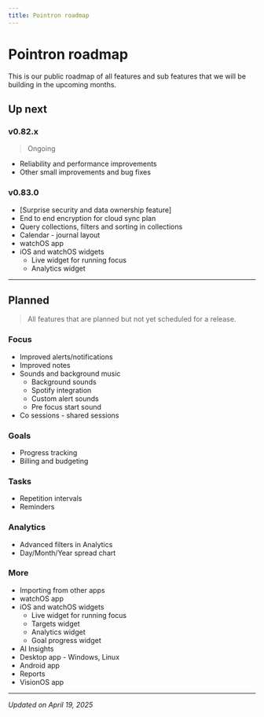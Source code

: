 ```yaml
---
title: Pointron roadmap
---
```

# Pointron roadmap
This is our public roadmap of all features and sub features that we will be building in the upcoming months.

## Up next

### v0.82.x
> Ongoing
- Reliability and performance improvements
- Other small improvements and bug fixes


### v0.83.0
* [Surprise security and data ownership feature]
* End to end encryption for cloud sync plan
* Query collections, filters and sorting in collections
* Calendar - journal layout
* watchOS app
* iOS and watchOS widgets
  - Live widget for running focus
  - Analytics widget


---
## Planned
> All features that are planned but not yet scheduled for a release.

### Focus
- Improved alerts/notifications
- Improved notes
- Sounds and background music
  - Background sounds
  - Spotify integration
  - Custom alert sounds
  - Pre focus start sound
- Co sessions - shared sessions

### Goals
- Progress tracking
- Billing and budgeting

### Tasks
- Repetition intervals
- Reminders

### Analytics
- Advanced filters in Analytics
- Day/Month/Year spread chart


### More
- Importing from other apps
- watchOS app
- iOS and watchOS widgets
  - Live widget for running focus
  - Targets widget
  - Analytics widget
  - Goal progress widget
- AI Insights
- Desktop app - Windows, Linux
- Android app
- Reports
- VisionOS app

---
*Updated on April 19, 2025*